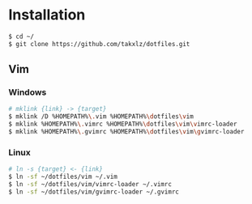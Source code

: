 # Installation
```sh
$ cd ~/
$ git clone https://github.com/takxlz/dotfiles.git
```

## Vim
### Windows
```sh
# mklink {link} -> {target}
$ mklink /D %HOMEPATH%\.vim %HOMEPATH%\dotfiles\vim
$ mklink %HOMEPATH%\.vimrc %HOMEPATH%\dotfiles\vim\vimrc-loader
$ mklink %HOMEPATH%\.gvimrc %HOMEPATH%\dotfiles\vim\gvimrc-loader
```

### Linux
```sh
# ln -s {target} <- {link}
$ ln -sf ~/dotfiles/vim ~/.vim
$ ln -sf ~/dotfiles/vim/vimrc-loader ~/.vimrc
$ ln -sf ~/dotfiles/vim/gvimrc-loader ~/.gvimrc
```
